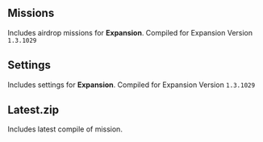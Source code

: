 ## Missions
Includes airdrop missions for **Expansion**.
Compiled for Expansion Version ```1.3.1029```

## Settings
Includes settings for **Expansion**.
Compiled for Expansion Version ```1.3.1029```

## Latest.zip
Includes latest compile of mission.
